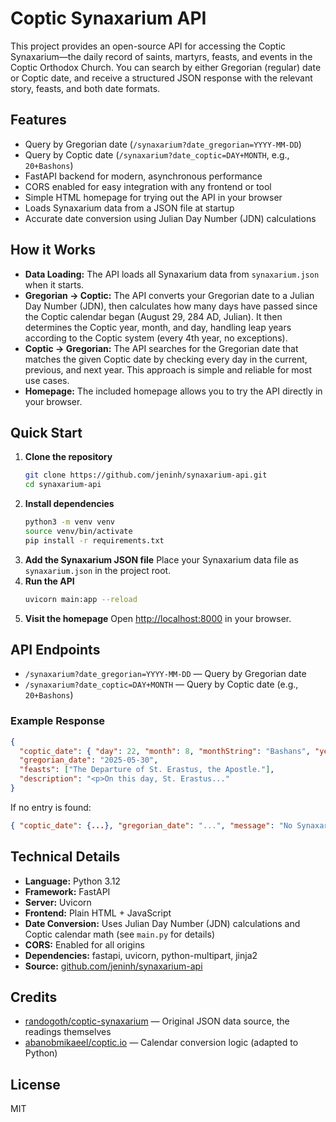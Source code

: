 # Coptic Synaxarium API

This project provides an open-source API for accessing the Coptic Synaxarium—the daily record of saints, martyrs, feasts, and events in the Coptic Orthodox Church. You can search by either Gregorian (regular) date or Coptic date, and receive a structured JSON response with the relevant story, feasts, and both date formats.

## Features

- Query by Gregorian date (`/synaxarium?date_gregorian=YYYY-MM-DD`)
- Query by Coptic date (`/synaxarium?date_coptic=DAY+MONTH`, e.g., `20+Bashons`)
- FastAPI backend for modern, asynchronous performance
- CORS enabled for easy integration with any frontend or tool
- Simple HTML homepage for trying out the API in your browser
- Loads Synaxarium data from a JSON file at startup
- Accurate date conversion using Julian Day Number (JDN) calculations

## How it Works

- **Data Loading:** The API loads all Synaxarium data from `synaxarium.json` when it starts.
- **Gregorian → Coptic:** The API converts your Gregorian date to a Julian Day Number (JDN), then calculates how many days have passed since the Coptic calendar began (August 29, 284 AD, Julian). It then determines the Coptic year, month, and day, handling leap years according to the Coptic system (every 4th year, no exceptions).
- **Coptic → Gregorian:** The API searches for the Gregorian date that matches the given Coptic date by checking every day in the current, previous, and next year. This approach is simple and reliable for most use cases.
- **Homepage:** The included homepage allows you to try the API directly in your browser.

## Quick Start

1. **Clone the repository**
   ```bash
   git clone https://github.com/jeninh/synaxarium-api.git
   cd synaxarium-api
   ```
2. **Install dependencies**
   ```bash
   python3 -m venv venv
   source venv/bin/activate
   pip install -r requirements.txt
   ```
3. **Add the Synaxarium JSON file**
   Place your Synaxarium data file as `synaxarium.json` in the project root.
4. **Run the API**
   ```bash
   uvicorn main:app --reload
   ```
5. **Visit the homepage**
   Open [http://localhost:8000](http://localhost:8000) in your browser.

## API Endpoints

- `/synaxarium?date_gregorian=YYYY-MM-DD` — Query by Gregorian date
- `/synaxarium?date_coptic=DAY+MONTH` — Query by Coptic date (e.g., `20+Bashons`)

### Example Response

```json
{
  "coptic_date": { "day": 22, "month": 8, "monthString": "Bashans", "year": 1741 },
  "gregorian_date": "2025-05-30",
  "feasts": ["The Departure of St. Erastus, the Apostle."],
  "description": "<p>On this day, St. Erastus..." 
}
```
If no entry is found:
```json
{ "coptic_date": {...}, "gregorian_date": "...", "message": "No Synaxarium entry found for this date." }
```

## Technical Details

- **Language:** Python 3.12
- **Framework:** FastAPI
- **Server:** Uvicorn
- **Frontend:** Plain HTML + JavaScript
- **Date Conversion:** Uses Julian Day Number (JDN) calculations and Coptic calendar math (see `main.py` for details)
- **CORS:** Enabled for all origins
- **Dependencies:** fastapi, uvicorn, python-multipart, jinja2
- **Source:** [github.com/jeninh/synaxarium-api](https://github.com/jeninh/synaxarium-api)

## Credits

- [randogoth/coptic-synaxarium](https://github.com/randogoth/coptic-synaxarium) — Original JSON data source, the readings themselves
- [abanobmikaeel/coptic.io](https://github.com/abanobmikaeel/coptic.io) — Calendar conversion logic (adapted to Python)

## License

MIT
